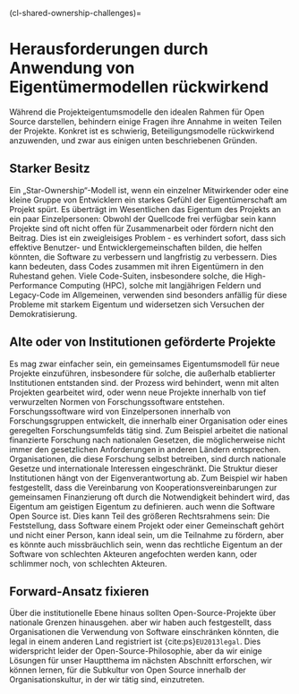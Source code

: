 (cl-shared-ownership-challenges)=
# Herausforderungen durch Anwendung von Eigentümermodellen rückwirkend

Während die Projekteigentumsmodelle den idealen Rahmen für Open Source darstellen, behindern einige Fragen ihre Annahme in weiten Teilen der Projekte. Konkret ist es schwierig, Beteiligungsmodelle rückwirkend anzuwenden, und zwar aus einigen unten beschriebenen Gründen.

## Starker Besitz

Ein „Star-Ownership“-Modell ist, wenn ein einzelner Mitwirkender oder eine kleine Gruppe von Entwicklern ein starkes Gefühl der Eigentümerschaft am Projekt spürt. Es überträgt im Wesentlichen das Eigentum des Projekts an ein paar Einzelpersonen: Obwohl der Quellcode frei verfügbar sein kann Projekte sind oft nicht offen für Zusammenarbeit oder fördern nicht den Beitrag. Dies ist ein zweigleisiges Problem - es verhindert sofort, dass sich effektive Benutzer- und Entwicklergemeinschaften bilden, die helfen könnten, die Software zu verbessern und langfristig zu verbessern. Dies kann bedeuten, dass Codes zusammen mit ihren Eigentümern in den Ruhestand gehen. Viele Code-Suiten, insbesondere solche, die High-Performance Computing (HPC), solche mit langjährigen Feldern und Legacy-Code im Allgemeinen, verwenden sind besonders anfällig für diese Probleme mit starkem Eigentum und widersetzen sich Versuchen der Demokratisierung.

## Alte oder von Institutionen geförderte Projekte

Es mag zwar einfacher sein, ein gemeinsames Eigentumsmodell für neue Projekte einzuführen, insbesondere für solche, die außerhalb etablierter Institutionen entstanden sind. der Prozess wird behindert, wenn mit alten Projekten gearbeitet wird, oder wenn neue Projekte innerhalb von tief verwurzelten Normen von Forschungssoftware entstehen. Forschungssoftware wird von Einzelpersonen innerhalb von Forschungsgruppen entwickelt, die innerhalb einer Organisation oder eines geregelten Forschungsumfelds tätig sind. Zum Beispiel arbeitet die national finanzierte Forschung nach nationalen Gesetzen, die möglicherweise nicht immer den gesetzlichen Anforderungen in anderen Ländern entsprechen. Organisationen, die diese Forschung selbst betreiben, sind durch nationale Gesetze und internationale Interessen eingeschränkt. Die Struktur dieser Institutionen hängt von der Eigenverantwortung ab. Zum Beispiel wir haben festgestellt, dass die Vereinbarung von Kooperationsvereinbarungen zur gemeinsamen Finanzierung oft durch die Notwendigkeit behindert wird, das Eigentum am geistigen Eigentum zu definieren. auch wenn die Software Open Source ist. Dies kann Teil des größeren Rechtsrahmens sein: Die Feststellung, dass Software einem Projekt oder einer Gemeinschaft gehört und nicht einer Person, kann ideal sein, um die Teilnahme zu fördern, aber es könnte auch missbräuchlich sein, wenn das rechtliche Eigentum an der Software von schlechten Akteuren angefochten werden kann, oder schlimmer noch, von schlechten Akteuren.

## Forward-Ansatz fixieren

Über die institutionelle Ebene hinaus sollten Open-Source-Projekte über nationale Grenzen hinausgehen. aber wir haben auch festgestellt, dass Organisationen die Verwendung von Software einschränken könnten, die legal in einem anderen Land registriert ist {cite:ps}`EU2013legal`. Dies widerspricht leider der Open-Source-Philosophie, aber da wir einige Lösungen für unser Hauptthema im nächsten Abschnitt erforschen, wir können lernen, für die Subkultur von Open Source innerhalb der Organisationskultur, in der wir tätig sind, einzutreten.
